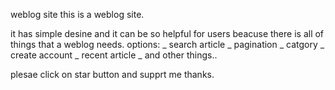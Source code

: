 weblog site
this is a weblog site.

it has simple desine and it can be so helpful for users beacuse there is all of things that a weblog needs.
options:
_ search article
_ pagination
_ catgory
_ create account
_ recent article
_ and other things..

plesae click on star button and supprt me
thanks.
